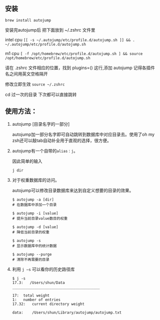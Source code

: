 ## 安装
`brew install autojump`

安装完autojump后 把下面放到 ~/.zshrc 文件里

intel cpu
`[[ -s ~/.autojump/etc/profile.d/autojump.sh ]] && . ~/.autojump/etc/profile.d/autojump.sh`

m1 cpu
`[ -f /opt/homebrew/etc/profile.d/autojump.sh ] && source /opt/homebrew/etc/profile.d/autojump.sh`

请在 .zshrc 文件相应的位置，找到 plugins=() 这行,添加 autojump 记得各插件名之间用英文空格隔开

修改立即生效 `source ~/.zshrc`

cd 过一次的目录 下次都可以直接跳转

## 使用方法：

1. autojump [目录名字的一部分]

    autojump加一部分名字即可自动跳转到数据库中对应目录去。使用了oh my zsh还可以敲tab自动补全用于直观的选择，很方便。

2. autojump有一个自带的`alias：j`。

    因此简单的输入

    `j dir`

3. 对于权重数据库的访问。

    autojump可以修改目录数据库来达到自定义想要的目录的效果。
    ```
    $ autojump -a [dir]
    # 在数据库中添加一个目录

    $ autojump -i [value]
    # 提升当前目录value数目的权重

    $ autojump -d [value]
    # 降低当前目录的权重

    $ autojump -s
    # 显示数据库中的统计数据

    $ autojump --purge
    # 清除不再需要的目录
    ```

4. 利用 `j –s` 可以看你的历史路径库
    ```
    $ j -s
    17.3:	/Users/shun/Data
    ________________________________________

    17:	 total weight
    1:	 number of entries
    17.32:	 current directory weight

    data:	 /Users/shun/Library/autojump/autojump.txt
    ```
